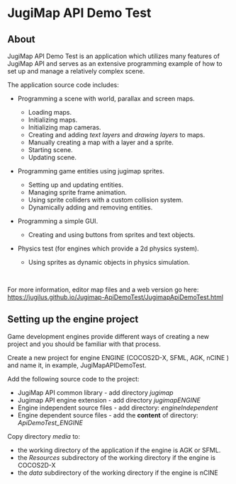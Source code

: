 # JugiMap API Demo Test

## About

JugiMap API Demo Test is an application which utilizes many features of JugiMap API and serves as an extensive programming example of how to set up and manage a relatively complex scene. 

The application source code includes:

- Programming a scene with world, parallax and screen maps.
   - Loading maps.
   - Initializing maps.
   - Initializing map cameras.
   - Creating and adding *text layers* and *drawing layers* to maps.
   - Manually creating a map with a layer and a sprite.
   - Starting scene.
   - Updating scene.
	 
- Programming game entities using jugimap sprites.
   - Setting up and updating entities.
   - Managing sprite frame animation.
   - Using sprite colliders with a custom collision system.
   - Dynamically adding and removing entities.
	 
- Programming a simple GUI.
   - Creating and using buttons from sprites and text objects.
	
- Physics test (for engines which provide a 2d physics system).
   - Using sprites as dynamic objects in physics simulation. 

</br>
   
For more information, editor map files and a web version go here: https://jugilus.github.io/Jugimap-ApiDemoTest/JugimapApiDemoTest.html


## Setting up the engine project

Game development engines provide different ways of creating a new project and you should be familiar with that process.

Create a new project for engine ENGINE (COCOS2D-X, SFML, AGK, nCINE ) and name it, in example, JugiMapAPIDemoTest.

Add the following source code to the project:
- JugiMap API common library - add directory *jugimap*
- Jugimap API engine extension - add directory *jugimapENGINE*
- Engine independent source files  - add directory: *engineIndependent*
- Engine dependent source files - add the **content** of directory: *ApiDemoTest_ENGINE*

Copy directory *media* to:
- the working directory of the application if the engine is AGK or SFML.
- the *Resources* subdirectory of the working directory if the engine is COCOS2D-X 
- the *data* subdirectory of the working directory if the engine is nCINE

